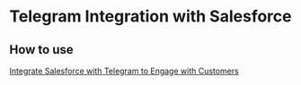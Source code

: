 # Telegram Integration with Salesforce

## How to use
[Integrate Salesforce with Telegram to Engage with Customers](https://medium.com/@isunny/integrate-salesforce-with-telegram-to-engage-with-customers-c9672f1203b)
